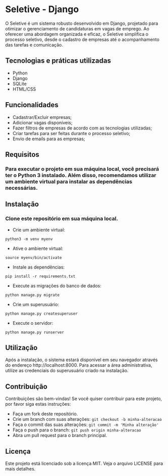 
# Seletive - Django

O Seletive é um sistema robusto desenvolvido em Django, projetado para otimizar o gerenciamento de candidaturas em vagas de emprego. Ao oferecer uma abordagem organizada e eficaz, o Seletive simplifica o processo seletivo, desde o cadastro de empresas até o acompanhamento das tarefas e comunicação.

## Tecnologias e práticas utilizadas

 - Python
 - Django 
 - SQLite
 - HTML/CSS
 
## Funcionalidades
 - Cadastrar/Excluir empresas;
 - Adicionar vagas disponíveis;
 - Fazer filtros de empresas de acordo com as tecnologias utilizadas;
 - Criar tarefas para ser feitas durante o processo seletivo;
 - Envio de emails para as empresas;

## Requisitos
### Para executar o projeto em sua máquina local, você precisará ter o Python 3 instalado. Além disso, recomendamos utilizar um ambiente virtual para instalar as dependências necessárias.

## Instalação

### Clone este repositório em sua máquina local.

- Crie um ambiente virtual:
```
python3 -m venv myenv
```
- Ative o ambiente virtual:
```
source myenv/bin/activate
```
- Instale as dependências:
```
pip install -r requirements.txt
```
- Execute as migrações do banco de dados:
```
python manage.py migrate
```
- Crie um superusuário:
```
python manage.py createsuperuser
```
- Execute o servidor:
```
python manage.py runserver
```
## Utilização
Após a instalação, o sistema estará disponível em seu navegador através do endereço http://localhost:8000. Para acessar a área administrativa, utilize as credenciais do superusuário criado na instalação.

## Contribuição
Contribuições são bem-vindas! Se você quiser contribuir para este projeto, por favor siga estas instruções:

- Faça um fork deste repositório.
- Crie um branch com suas alterações:
```git checkout -b minha-alteracao```
- Faça o commit das suas alterações:
```git commit -m 'Minha alteração'```
- Faça o push para o branch:
```git push origin minha-alteracao```
- Abra um pull request para o branch principal.
## Licença
Este projeto está licenciado sob a licença MIT. Veja o arquivo LICENSE para mais detalhes.
